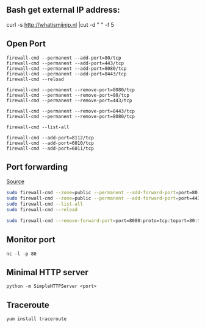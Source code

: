 ## Bash get external IP address:
curl -s http://whatismijnip.nl |cut -d " " -f 5

## Open Port
```
firewall-cmd --permanent --add-port=80/tcp
firewall-cmd --permanent --add-port=443/tcp
firewall-cmd --permanent --add-port=8080/tcp
firewall-cmd --permanent --add-port=8443/tcp
firewall-cmd --reload

firewall-cmd --permanent --remove-port=8080/tcp
firewall-cmd --permanent --remove-port=80/tcp
firewall-cmd --permanent --remove-port=443/tcp

firewall-cmd --permanent --remove-port=8443/tcp
firewall-cmd --permanent --remove-port=8080/tcp

firewall-cmd --list-all

firewall-cmd --add-port=8112/tcp
firewall-cmd --add-port=6010/tcp
firewall-cmd --add-port=6011/tcp
```

## Port forwarding
[Source](https://www.linode.com/docs/security/firewalls/introduction-to-firewalld-on-centos)
```bash
sudo firewall-cmd --zone=public --permanent --add-forward-port=port=80:proto=tcp:toport=8080
sudo firewall-cmd --zone=public --permanent --add-forward-port=port=443:proto=tcp:toport=8443
sudo firewall-cmd --list-all
sudo firewall-cmd --reload

sudo firewall-cmd --remove-forward-port=port=8080:proto=tcp:toport=80:toaddr=127.0.0.1
```

## Monitor port
```
nc -l -p 80
```

## Minimal HTTP server
```
python -m SimpleHTTPServer <port>
```

## Traceroute
```
yum install traceroute
```

